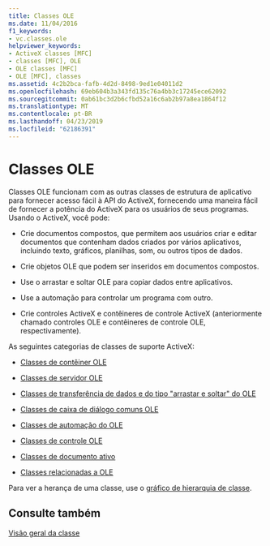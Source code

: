 ```yaml
---
title: Classes OLE
ms.date: 11/04/2016
f1_keywords:
- vc.classes.ole
helpviewer_keywords:
- ActiveX classes [MFC]
- classes [MFC], OLE
- OLE classes [MFC]
- OLE [MFC], classes
ms.assetid: 4c2b2bca-fafb-4d2d-8498-9ed1e04011d2
ms.openlocfilehash: 69eb604b3a343fd135c76a4bb3c17245ece62092
ms.sourcegitcommit: 0ab61bc3d2b6cfbd52a16c6ab2b97a8ea1864f12
ms.translationtype: MT
ms.contentlocale: pt-BR
ms.lasthandoff: 04/23/2019
ms.locfileid: "62186391"
---
```

# <a name="ole-classes"></a>Classes OLE

Classes OLE funcionam com as outras classes de estrutura de aplicativo para fornecer acesso fácil à API do ActiveX, fornecendo uma maneira fácil de fornecer a potência do ActiveX para os usuários de seus programas. Usando o ActiveX, você pode:

- Crie documentos compostos, que permitem aos usuários criar e editar documentos que contenham dados criados por vários aplicativos, incluindo texto, gráficos, planilhas, som, ou outros tipos de dados.

- Crie objetos OLE que podem ser inseridos em documentos compostos.

- Use o arrastar e soltar OLE para copiar dados entre aplicativos.

- Use a automação para controlar um programa com outro.

- Crie controles ActiveX e contêineres de controle ActiveX (anteriormente chamado controles OLE e contêineres de controle OLE, respectivamente).

As seguintes categorias de classes de suporte ActiveX:

- [Classes de contêiner OLE](../mfc/ole-container-classes.md)

- [Classes de servidor OLE](../mfc/ole-server-classes.md)

- [Classes de transferência de dados e do tipo "arrastar e soltar" do OLE](../mfc/ole-drag-and-drop-and-data-transfer-classes.md)

- [Classes de caixa de diálogo comuns OLE](../mfc/ole-common-dialog-classes.md)

- [Classes de automação do OLE](../mfc/ole-automation-classes.md)

- [Classes de controle OLE](../mfc/ole-control-classes.md)

- [Classes de documento ativo](../mfc/active-document-classes.md)

- [Classes relacionadas a OLE](../mfc/ole-related-classes.md)

Para ver a herança de uma classe, use o [gráfico de hierarquia de classe](../mfc/hierarchy-chart.md).

## <a name="see-also"></a>Consulte também

[Visão geral da classe](../mfc/class-library-overview.md)
